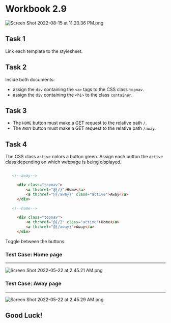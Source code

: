 # Workbook 2.9

![Screen Shot 2022-08-15 at 11.20.36 PM.png](https://firebasestorage.googleapis.com/v0/b/learnthepart-75aed.appspot.com/o/images%2F1f28d254-8adb-4213-98a2-53cca289ac5f?alt=media&token=09525840-b1bc-4fe8-a810-d41754dcbdbb)

## Task 1
Link each template to the stylesheet.

## Task 2

Inside both documents:
- assign the `div` containing the `<a>` tags to the CSS class `topnav`.
- assign the `div` containing the `<h1>` to the class `container`.


## Task 3
- The `HOME` button must make a GET request to the relative path `/`. 
- The `AWAY` button must make a GET request to the relative path `/away`.

## Task 4
The CSS class `active` colors a button green. Assign each button the `active` class depending on which webpage is being displayed. 

```html

   <!--away-->

     <div class="topnav">
         <a th:href="@{/}">Home</a>
         <a th:href="@{/away}" class="active">Away</a>
     </div>

   <!--home-->

     <div class="topnav">
         <a th:href="@{/}" class="active">Home</a>
         <a th:href="@{/away}">Away</a>
     </div>
```

Toggle between the buttons.
### Test Case: Home page
----
![Screen Shot 2022-05-22 at 2.45.21 AM.png](https://firebasestorage.googleapis.com/v0/b/learnthepart-75aed.appspot.com/o/images%2F55d9521d-6760-42a6-a319-fa0b4abf037a?alt=media&token=129f0b98-7686-4853-b8c3-217434077888)

### Test Case: Away page
----
![Screen Shot 2022-05-22 at 2.45.29 AM.png](https://firebasestorage.googleapis.com/v0/b/learnthepart-75aed.appspot.com/o/images%2F26abfaef-19e5-4fd6-bea7-a6a2dfc03012?alt=media&token=a14b53f4-269d-4518-970a-1f6b8266f04b)

## Good Luck!